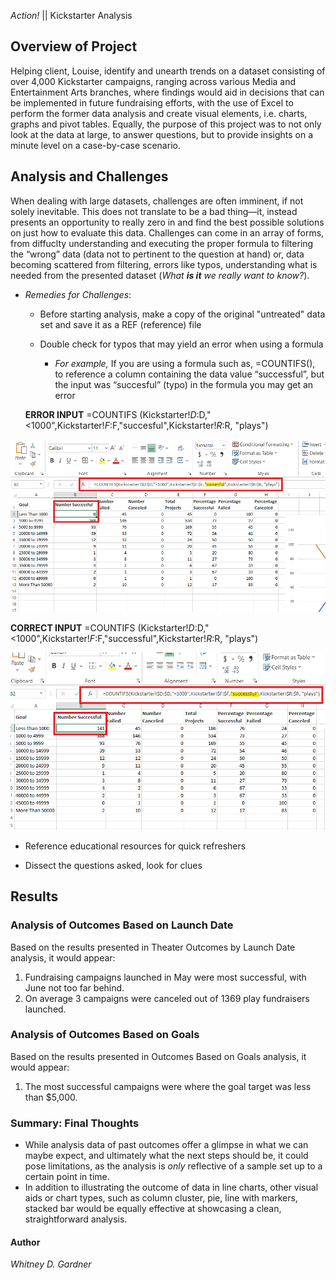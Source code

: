  _Action!_ || Kickstarter Analysis

## Overview of Project
Helping client, Louise, identify and unearth trends on a dataset consisting of over 4,000 Kickstarter campaigns, ranging across various Media and Entertainment Arts branches, where findings would aid in decisions that can be implemented in future fundraising efforts, with the use of Excel to perform the former data analysis and create visual elements, i.e. charts, graphs and pivot tables. 
Equally, the purpose of this project was to not only look at the data at large, to answer questions, but to provide insights on a minute level on a case-by-case scenario.  
## Analysis and Challenges
When dealing with large datasets, challenges are often imminent, if not solely inevitable. This does not translate to be a bad thing—it, instead presents an opportunity to really zero in and find the best possible solutions on just how to evaluate this data. 
Challenges can come in an array of forms, from diffuclty understanding and executing the proper formula to filtering the “wrong” data (data not to pertinent to the question at hand) or, data becoming scattered from filtering, errors like typos, understanding what is needed from the presented dataset (_What **is it**  we really want to know?_).

* _Remedies for Challenges_:
  * Before starting analysis, make a copy of the original "untreated" data set and save it as a REF (reference) file 

  * Double check for typos that may yield an error when using a formula 
     * _For example,_ If you are using a formula such as, =COUNTIFS(), to reference a column containing the data value “successful”, but the input was “succesful” (typo) in the formula you may get an error

   **ERROR INPUT**
 =COUNTIFS (Kickstarter!$D:$D,"<1000",Kickstarter!$F:$F,"succesful",Kickstarter!$R:$R, "plays")
 
![error_input](additionalresources/error_input.png)
       
   **CORRECT INPUT** 
=COUNTIFS (Kickstarter!$D:$D,"<1000",Kickstarter!$F:$F,"successful",Kickstarter!$R:$R, "plays")

![correct_input](additionalresources/correct_input.png)
  
 * Reference educational resources for quick refreshers
 
 * Dissect the questions asked, look for clues

## Results
  ### Analysis of Outcomes Based on Launch Date
  Based on the results presented in Theater Outcomes by Launch Date analysis, it would appear:
   1.	Fundraising campaigns launched in May were most successful, with June not too far behind. 
   2.	On average 3 campaigns were canceled out of 1369 play fundraisers launched. 

  ### Analysis of Outcomes Based on Goals
  Based on the results presented in Outcomes Based on Goals analysis, it would appear:
   1.	The most successful campaigns were where the goal target was less than $5,000.

  ### Summary: Final Thoughts
   * While analysis data of past outcomes offer a glimpse in what we can maybe expect, and ultimately what the next steps should be, it could pose limitations, as the analysis is  _only_  reflective of a sample set up to a certain point in time.  
  * In addition to illustrating the outcome of data in line charts, other visual aids or chart types, such as column cluster, pie, line with markers, stacked bar would be equally effective at showcasing a clean, straightforward analysis. 


#### Author
_Whitney D. Gardner_
